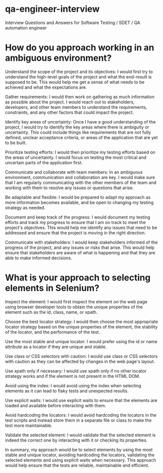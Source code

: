 # qa-engineer-interview
Interview Questions and Answers for Software Testing / SDET / QA automation engineer


# How do you approach working in an ambiguous environment?


Understand the scope of the project and its objectives: I would first try to understand the high-level goals of the project and what the end-result is supposed to be. This would help me get a sense of what needs to be achieved and what the expectations are.


Gather requirements: I would then work on gathering as much information as possible about the project. I would reach out to stakeholders, developers, and other team members to understand the requirements, constraints, and any other factors that could impact the project.


Identify key areas of uncertainty: Once I have a good understanding of the project, I would try to identify the key areas where there is ambiguity or uncertainty. This could include things like requirements that are not fully defined, unclear acceptance criteria, or areas of the application that are yet to be built.


Prioritize testing efforts: I would then prioritize my testing efforts based on the areas of uncertainty. I would focus on testing the most critical and uncertain parts of the application first.


Communicate and collaborate with team members: In an ambiguous environment, communication and collaboration are key. I would make sure that I am regularly communicating with the other members of the team and working with them to resolve any issues or questions that arise.


Be adaptable and flexible: I would be prepared to adapt my approach as more information becomes available, and be open to changing my testing strategy as needed.


Document and keep track of the progress: I would document my testing efforts and track my progress to ensure that I am on track to meet the project's objectives. This would help me identify any issues that need to be addressed and ensure that the project is moving in the right direction.


Communicate with stakeholders: I would keep stakeholders informed of the progress of the project, and any issues or risks that arise. This would help ensure that stakeholders are aware of what is happening and that they are able to make informed decisions.


# What is your approach to selecting elements in Selenium?


Inspect the element: I would first inspect the element on the web page using browser developer tools to obtain the unique properties of the element such as the id, class, name, or xpath.


Choose the best locator strategy: I would then choose the most appropriate locator strategy based on the unique properties of the element, the stability of the locator, and the performance of the test.


Use the most stable and unique locator: I would prefer using the id or name attribute as a locator if they are unique and stable.


Use class or CSS selectors with caution: I would use class or CSS selectors with caution as they can be affected by changes in the web page's layout.


Use xpath only if necessary: I would use xpath only if no other locator strategy works and if the element is not present in the HTML DOM.


Avoid using the index: I would avoid using the index when selecting elements as it can lead to flaky tests and unexpected results.


Use explicit waits: I would use explicit waits to ensure that the elements are loaded and available before interacting with them.


Avoid hardcoding the locators: I would avoid hardcoding the locators in the test scripts and instead store them in a separate file or class to make the test more maintainable.


Validate the selected element: I would validate that the selected element is indeed the correct one by interacting with it or checking its properties.


In summary, my approach would be to select elements by using the most stable and unique locator, avoiding hardcoding the locators, validating the selected elements and using explicit waits when necessary. This approach would help ensure that the tests are reliable, maintainable and efficient.
